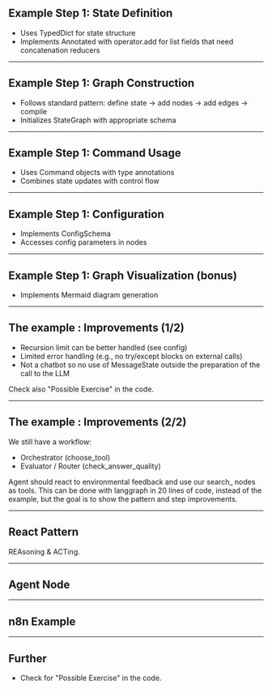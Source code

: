 


## Example Step 1: State Definition

- Uses TypedDict for state structure
- Implements Annotated with operator.add for list fields that need concatenation reducers

---

## Example Step 1: Graph Construction

- Follows standard pattern:
  define state → add nodes → add edges → compile
- Initializes StateGraph with appropriate schema

---

## Example Step 1: Command Usage

- Uses Command objects with type annotations
- Combines state updates with control flow

---

## Example Step 1: Configuration

- Implements ConfigSchema
- Accesses config parameters in nodes

---

## Example Step 1: Graph Visualization (bonus)

- Implements Mermaid diagram generation

---

## The example : Improvements (1/2)

- Recursion limit can be better handled (see config)
- Limited error handling (e.g., no try/except blocks on external calls)
- Not a chatbot so no use of MessageState outside the preparation of the call to the LLM

Check also "Possible Exercise" in the code.

---

## The example : Improvements (2/2)

We still have a workflow:

- Orchestrator (choose_tool)
- Evaluator / Router (check_answer_quality)

Agent should react to environmental feedback and use our search_ nodes as tools.
This can be done with langgraph in 20 lines of code, instead of the example, but the goal is to show the pattern and step improvements.

---

## React Pattern

REAsoning & ACTing.

---

## Agent Node

---

## n8n Example

---

## Further

- Check for "Possible Exercise" in the code.

